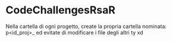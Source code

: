 # CodeChallengesRsaR

Nella cartella di ogni progetto, create la propria cartella nominata: p<id_proj>_<nickname>
ed evitate di modificare i file degli altri ty xd